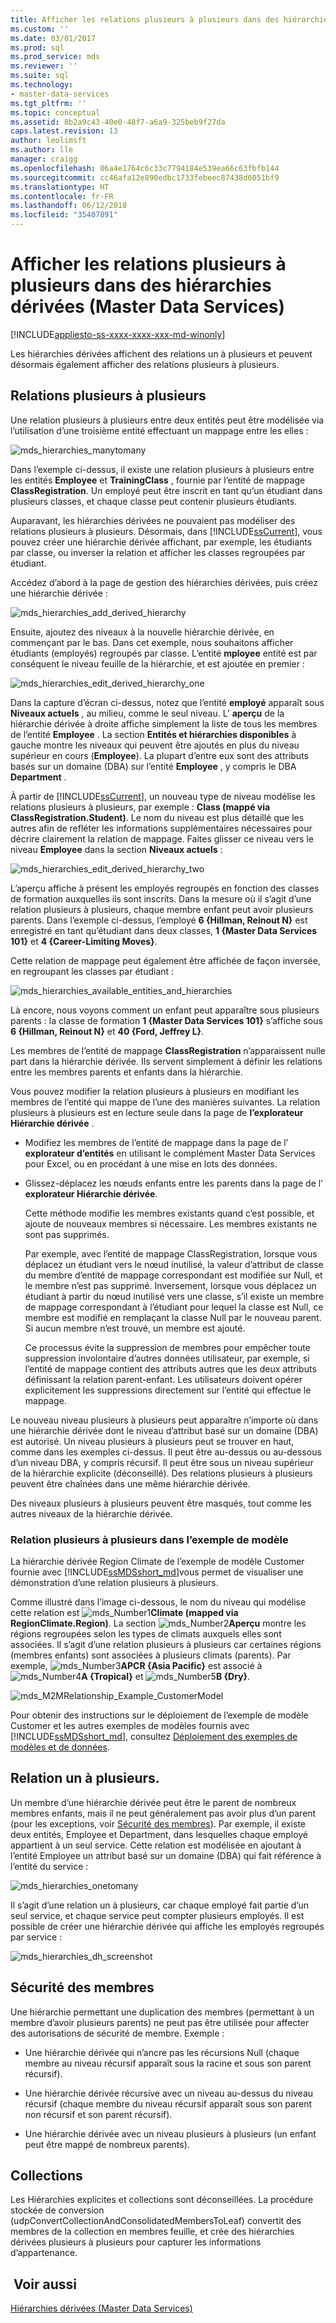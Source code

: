 ```yaml
---
title: Afficher les relations plusieurs à plusieurs dans des hiérarchies dérivées (Master Data Services) | Microsoft Docs
ms.custom: ''
ms.date: 03/01/2017
ms.prod: sql
ms.prod_service: mds
ms.reviewer: ''
ms.suite: sql
ms.technology:
- master-data-services
ms.tgt_pltfrm: ''
ms.topic: conceptual
ms.assetid: 8b2a9c43-40e0-48f7-a6a9-325beb9f27da
caps.latest.revision: 13
author: leolimsft
ms.author: lle
manager: craigg
ms.openlocfilehash: 06a4e1764c6c33c7794184e539ea66c63fbfb144
ms.sourcegitcommit: cc46afa12e890edbc1733febeec87438d6051bf9
ms.translationtype: HT
ms.contentlocale: fr-FR
ms.lasthandoff: 06/12/2018
ms.locfileid: "35407891"
---
```

# <a name="show-many-to-many-relationships-in-derived-hierarchies-master-data-services"></a>Afficher les relations plusieurs à plusieurs dans des hiérarchies dérivées (Master Data Services)

[!INCLUDE[appliesto-ss-xxxx-xxxx-xxx-md-winonly](../includes/appliesto-ss-xxxx-xxxx-xxx-md-winonly.md)]

  Les hiérarchies dérivées affichent des relations un à plusieurs et peuvent désormais également afficher des relations plusieurs à plusieurs.  
  
## <a name="many-to-many-m2m-relationships"></a>Relations plusieurs à plusieurs  
 Une relation plusieurs à plusieurs entre deux entités peut être modélisée via l’utilisation d’une troisième entité effectuant un mappage entre les elles :  
  
 ![mds_hierarchies_manytomany](../master-data-services/media/mds-hierarchies-manytomany.png "mds_hierarchies_manytomany")  
  
 Dans l’exemple ci-dessus, il existe une relation plusieurs à plusieurs entre les entités **Employee** et **TrainingClass** , fournie par l’entité de mappage **ClassRegistration**. Un employé peut être inscrit en tant qu’un étudiant dans plusieurs classes, et chaque classe peut contenir plusieurs étudiants.  
  
 Auparavant, les hiérarchies dérivées ne pouvaient pas modéliser des relations plusieurs à plusieurs. Désormais, dans [!INCLUDE[ssCurrent](../includes/sscurrent-md.md)], vous pouvez créer une hiérarchie dérivée affichant, par exemple, les étudiants par classe, ou inverser la relation et afficher les classes regroupées par étudiant.  
  
 Accédez d’abord à la page de gestion des hiérarchies dérivées, puis créez une hiérarchie dérivée :  
  
 ![mds_hierarchies_add_derived_hierarchy](../master-data-services/media/mds-hierarchies-add-derived-hierarchy.png "mds_hierarchies_add_derived_hierarchy")  
  
 Ensuite, ajoutez des niveaux à la nouvelle hiérarchie dérivée, en commençant par le bas. Dans cet exemple, nous souhaitons afficher étudiants (employés) regroupés par classe. L’entité **mployee** entité est par conséquent le niveau feuille de la hiérarchie, et est ajoutée en premier :  
  
 ![mds_hierarchies_edit_derived_hierarchy_one](../master-data-services/media/mds-hierarchies-edit-derived-hierarchy-one.PNG "mds_hierarchies_edit_derived_hierarchy_one")  
  
 Dans la capture d’écran ci-dessus, notez que l’entité **employé** apparaît sous **Niveaux actuels** , au milieu, comme le seul niveau. L’ **aperçu** de la hiérarchie dérivée à droite affiche simplement la liste de tous les membres de l’entité **Employee** . La section **Entités et hiérarchies disponibles** à gauche montre les niveaux qui peuvent être ajoutés en plus du niveau supérieur en cours (**Employee**). La plupart d’entre eux sont des attributs basés sur un domaine (DBA) sur l’entité **Employee** , y compris le DBA **Department** .  
  
 À partir de [!INCLUDE[ssCurrent](../includes/sscurrent-md.md)], un nouveau type de niveau modélise les relations plusieurs à plusieurs, par exemple : **Class (mappé via ClassRegistration.Student)**. Le nom du niveau est plus détaillé que les autres afin de refléter les informations supplémentaires nécessaires pour décrire clairement la relation de mappage. Faites glisser ce niveau vers le niveau **Employee** dans la section **Niveaux actuels** :  
  
 ![mds_hierarchies_edit_derived_hierarchy_two](../master-data-services/media/mds-hierarchies-edit-derived-hierarchy-two.PNG "mds_hierarchies_edit_derived_hierarchy_two")  
  
 L’aperçu affiche à présent les employés regroupés en fonction des classes de formation auxquelles ils sont inscrits. Dans la mesure où il s’agit d’une relation plusieurs à plusieurs, chaque membre enfant peut avoir plusieurs parents. Dans l’exemple ci-dessus, l’employé **6 {Hillman, Reinout N}** est enregistré en tant qu’étudiant dans deux classes, **1 {Master Data Services 101}** et **4 {Career-Limiting Moves}**.  
  
 Cette relation de mappage peut également être affichée de façon inversée, en regroupant les classes par étudiant :  
  
 ![mds_hierarchies_available_entities_and_hierarchies](../master-data-services/media/mds-hierarchies-available-entities-and-hierarchies.PNG "mds_hierarchies_available_entities_and_hierarchies")  
  
 Là encore, nous voyons comment un enfant peut apparaître sous plusieurs parents : la classe de formation **1 {Master Data Services 101}** s’affiche sous **6 {Hillman, Reinout N}** et **40 {Ford, Jeffrey L}**.  
  
 Les membres de l’entité de mappage **ClassRegistration** n’apparaissent nulle part dans la hiérarchie dérivée. Ils servent simplement à définir les relations entre les membres parents et enfants dans la hiérarchie.  
  
 Vous pouvez modifier la relation plusieurs à plusieurs en modifiant les membres de l’entité qui mappe de l’une des manières suivantes. La relation plusieurs à plusieurs est en lecture seule dans la page de **l’explorateur Hiérarchie dérivée** .  
  
-   Modifiez les membres de l’entité de mappage dans la page de l’ **explorateur d’entités** en utilisant le complément Master Data Services pour Excel, ou en procédant à une mise en lots des données.  
  
-   Glissez-déplacez les nœuds enfants entre les parents dans la page de l’ **explorateur Hiérarchie dérivée**.  
  
     Cette méthode modifie les membres existants quand c’est possible, et ajoute de nouveaux membres si nécessaire. Les membres existants ne sont pas supprimés.  
  
     Par exemple, avec l’entité de mappage ClassRegistration, lorsque vous déplacez un étudiant vers le nœud inutilisé, la valeur d’attribut de classe du membre d’entité de mappage correspondant est modifiée sur Null, et le membre n’est pas supprimé. Inversement, lorsque vous déplacez un étudiant à partir du nœud inutilisé vers une classe, s’il existe un membre de mappage correspondant à l’étudiant pour lequel la classe est Null, ce membre est modifié en remplaçant la classe Null par le nouveau parent. Si aucun membre n’est trouvé, un membre est ajouté.  
  
     Ce processus évite la suppression de membres pour empêcher toute suppression involontaire d’autres données utilisateur, par exemple, si l’entité de mappage contient des attributs autres que les deux attributs définissant la relation parent-enfant. Les utilisateurs doivent opérer explicitement les suppressions directement sur l’entité qui effectue le mappage.  
  
 Le nouveau niveau plusieurs à plusieurs peut apparaître n’importe où dans une hiérarchie dérivée dont le niveau d’attribut basé sur un domaine (DBA) est autorisé. Un niveau plusieurs à plusieurs peut se trouver en haut, comme dans les exemples ci-dessus. Il peut être au-dessus ou au-dessous d’un niveau DBA, y compris récursif. Il peut être sous un niveau supérieur de la hiérarchie explicite (déconseillé). Des relations plusieurs à plusieurs peuvent être chaînées dans une même hiérarchie dérivée.  
  
 Des niveaux plusieurs à plusieurs peuvent être masqués, tout comme les autres niveaux de la hiérarchie dérivée.  
   
### <a name="M2MSample"></a> Relation plusieurs à plusieurs dans l’exemple de modèle  
La hiérarchie dérivée Region Climate de l’exemple de modèle Customer fournie avec [!INCLUDE[ssMDSshort_md](../includes/ssmdsshort-md.md)]vous permet de visualiser une démonstration d’une relation plusieurs à plusieurs.   
  
Comme illustré dans l’image ci-dessous, le nom du niveau qui modélise cette relation est ![mds_Number1](../master-data-services/media/mds-number1.png)**Climate (mapped via RegionClimate.Region)**. La section ![mds_Number2](../master-data-services/media/mds-number2.png)**Aperçu** montre les régions regroupées selon les types de climats auxquels elles sont associées. Il s’agit d’une relation plusieurs à plusieurs car certaines régions (membres enfants) sont associées à plusieurs climats (parents). Par exemple, ![mds_Number3](../master-data-services/media/mds-number3.png)**APCR {Asia Pacific}** est associé à ![mds_Number4](../master-data-services/media/mds-number4.png)**A {Tropical}** et ![mds_Number5](../master-data-services/media/mds-number5.png)**B {Dry}**.  
  
![mds_M2MRelationship_Example_CustomerModel](../master-data-services/media/mds-m2mrelationship-example-customermodel.png)  
  
Pour obtenir des instructions sur le déploiement de l’exemple de modèle Customer et les autres exemples de modèles fournis avec [!INCLUDE[ssMDSshort_md](../includes/ssmdsshort-md.md)], consultez [Déploiement des exemples de modèles et de données](~/master-data-services/sql-server-samples-model-deployment-packages-mds.md).   
  
## <a name="one-many-relationship"></a>Relation un à plusieurs.  
 Un membre d’une hiérarchie dérivée peut être le parent de nombreux membres enfants, mais il ne peut généralement pas avoir plus d’un parent (pour les exceptions, voir [Sécurité des membres](#bkmk_member_security)). Par exemple, il existe deux entités, Employee et Department, dans lesquelles chaque employé appartient à un seul service. Cette relation est modélisée en ajoutant à l’entité Employee un attribut basé sur un domaine (DBA) qui fait référence à l’entité du service :  
  
 ![mds_hierarchies_onetomany](../master-data-services/media/mds-hierarchies-onetomany.png "mds_hierarchies_onetomany")  
  
 Il s’agit d’une relation un à plusieurs, car chaque employé fait partie d’un seul service, et chaque service peut compter plusieurs employés. Il est possible de créer une hiérarchie dérivée qui affiche les employés regroupés par service :  
  
 ![mds_hierarchies_dh_screenshot](../master-data-services/media/mds-hierarchies-dh-screenshot.png "mds_hierarchies_dh_screenshot")  
  
##  <a name="bkmk_member_security"></a> Sécurité des membres  
 Une hiérarchie permettant une duplication des membres (permettant à un membre d’avoir plusieurs parents) ne peut pas être utilisée pour affecter des autorisations de sécurité de membre. Exemple :  
  
-   Une hiérarchie dérivée qui n’ancre pas les récursions Null (chaque membre au niveau récursif apparaît sous la racine et sous son parent récursif).  
  
-   Une hiérarchie dérivée récursive avec un niveau au-dessus du niveau récursif (chaque membre du niveau récursif apparaît sous son parent non récursif et son parent récursif).  
  
-   Une hiérarchie dérivée avec un niveau plusieurs à plusieurs (un enfant peut être mappé de nombreux parents).  
  
## <a name="collections"></a>Collections  
 Les Hiérarchies explicites et collections sont déconseillées. La procédure stockée de conversion (udpConvertCollectionAndConsolidatedMembersToLeaf) convertit des membres de la collection en membres feuille, et crée des hiérarchies dérivées plusieurs à plusieurs pour capturer les informations d’appartenance.  
  
## <a name="see-also"></a> Voir aussi  
 [Hiérarchies dérivées &#40;Master Data Services&#41;](../master-data-services/derived-hierarchies-master-data-services.md)  
  
  
